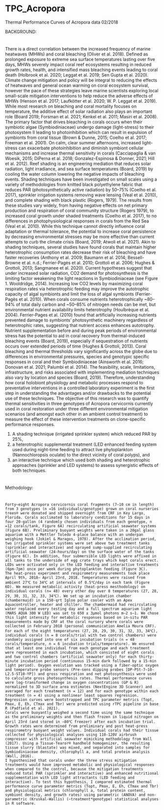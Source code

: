 # TPC_Acropora
 Thermal Performance Curves of Acropora data 02/2018
 
 BACKGROUND:
 #
 There is a direct correlation between the increased frequency of marine heatwaves  (MHWs) and coral bleaching (Oliver et al. 2018). Defined as prolonged exposure to extreme sea surface temperatures lasting over five days, MHWs severely impact coral reef ecosystems resulting in reduced growth rates, health, and intensified mass bleaching events leading to coral death (Holbrook et al. 2020; Leggat et al. 2019; Sen Gupta et al. 2020). Climate change mitigation and policy will be integral to reducing the effects of heatwaves and general ocean warming on coral ecosystem survival, however the pace of these strategies leave marine scientists exploring local small-scale mitigation interventions to help reduce the adverse effects of MHWs (Henson et al. 2017; Laufkötter et al. 2020; W. P. Leggat et al. 2019).
		While most research on bleaching and coral mortality focuses on temperature, the additive effect of solar radiation also plays an important role (Board 2019; Forsman et al. 2021; Kenkel et al. 2011; Masiri et al. 2008). The primary factor that drives bleaching in corals occurs when their symbiotic algae (Symbiodiniaceae) undergo damage (light-stress) to their photosystem II leading to photoinhibition which can result in expulsion of symbionts from coral tissue (Brown & Dunne, 2015; Coelho et al. 2017; Freeman et al. 2001). On calm, clear summer afternoons, increased light-stress can exacerbate photoinhibition and diminish symbiont cellular mechanisms and increase thermal sensitivity in corals (Cacciapaglia & van Woesik, 2015; DiPerna et al. 2018; Gonzalez-Espinosa & Donner, 2021; Hill et al. 2012). 
		Reef shading is an engineering mediation that reduces solar radiation, light irradiance, and sea surface temperatures (Board, 2019) by cooling the water column lowering the negative impacts of bleaching events. Shading techniques have been investigated on small scales using a variety of methodologies from knitted black polyethylene fabric that reduces PAR (photosynthetically active radiation) by 50–75% (Coelho et al. 2017), sprinkler irrigation systems removing wave lensing (Veal et al. 2010), and complete shading with black plastic (Rogers, 1979). The results from these studies vary widely, from having negative effects on net primary production and respiration of coral community structure (Rogers 1979), to increased coral growth under shaded treatments (Coelho et al. 2017), to no differences in photophysiological responses in corals from the Red Sea (Veal et al. 2010). While this technique cannot directly influence coral adaptation or thermal tolerance, the potential to increase coral persistence by decreasing environmental stresses may be more effective than current attempts to curb the climate crisis (Board, 2019; Atwoli et al. 2021).
		Akin to shading techniques, several studies have found corals that maintain higher heterotrophic consumption rates decrease their risk of bleaching and have faster recoveries (Anthony et al. 2009; Baumann et al. 2014; Bessell-Browne et al. n.d.; Ferrier-Pagès et al. 2010; Grottoli et al. 2006; Hughes & Grottoli, 2013; Sangmanee et al. 2020). Current hypotheses suggest that under increased solar radiation, CO2 demand for photosynthesis is the limiting factor weakening the light reactions in Symbiodiniaceae (see Figure 1. Wooldridge, 2014). Increasing low CO2 levels by maximizing coral respiration rates via heterotrophic feeding may improve the autotrophic capacity of algal symbionts and limit the loss of algal symbionts (Ferrier-Pagès et al. 2010). When corals consume nutrients heterotrophically ~80–94% of total daily carbon and ~50–85% of nitrogen needs can be met, but environmental nutrient availability limits heterotrophy (Houlbrèque et al. 2004). Ferrier-Pages et al. (2010) found that artificially increasing nutrients prevented damage to symbionts’ photosynthetic machinery regardless of heterotrophic rates, suggesting that nutrient access enhances autotrophy. Nutrient supplementation before and during peak periods of environmental stress has the potential to aid in coral recovery from thermal-induced bleaching events (Board, 2019), especially if sequestration of nutrients occurs over extended periods of time (Hughes & Grottoli, 2013). 
		Coral bleaching and thermal thresholds vary significantly across the globe due to differences in environmental pressures, species and genotypic specific responses in coral and their Symbiodiniaceae (Ainsworth et al. 2016; Donovan et al. 2021; Palumbi et al. 2014). The feasibility, scale, limitations, infrastructure, and risks associated with implementing mediation techniques also vary by location and species (Board, 2019). Therefore, understanding how coral holobiont physiology and metabolic processes respond to preventative interventions in a controlled laboratory experiment is the first step in understanding the advantages and/or drawbacks to the potential use of these techniques. 
	The objective of this research was to quantify thermal sensitivities in three genotypes of Acropora cervicornis currently used in coral restoration under three different environmental mitigation scenarios (and amongst each other in an ambient control treatment) to measure the effect of these intervention treatments on clone-specific performance responses.
1) A shading technique (irrigated sprinkler system) which reduced PAR by 25%,
2) a heterotrophic supplemental treatment (LED enhanced feeding system used during night-time feeding to attract live phytoplankton (Nannochloropsis oculate) to the direct vicinity of coral polyps), and 
3) an interactive technique which used both shading and heterotrophic approaches (sprinkler and LED systems) to assess synergistic effects of both techniques.
#
Methodology:
#
	Forty–eight Acropora cervicornis coral fragments (7–10 cm in length) from 3 genotypes (n =16 individuals/genotype) grown on coral nurseries trees® were donated and shipped overnight from CRF in Key Largo, Florida. Corals acclimated to laboratory conditions for 15 days in four 20-gallon (4 randomly chosen individuals from each genotype, n =12 corals/tank, Figure 6A) recirculating artificial seawater systems (Figure 6B). Preliminary buoyant weights were taken in a 20gal glass aquarium with a Mettler Toledo 4-place balance with an underpan weighing hook (Jokiel & Maragos, 1978). After the acclimation period, two irrigated sprinkler systems were set above two treatment tanks (sprinkler and interactive) and sprayed sump-supplied recirculating artificial seawater (24-hours/day) on the surface water of the tanks (Figure 6C). In addition, four submersible LED lights were affixed in all tanks to the underside of egg crate trays which kept corals erect. LEDs were activated only in the LED feeding and interactive treatments (6pm-7pm) once per week during phytoplankton feeding (Figure 3C). 
	The heat-press experiment and respirometry measurements took place April 9th, 2018– April 23rd, 2018. Temperatures were raised from ambient 27℃ to 34℃ at intervals of 0.5℃/day in each tank (Figure 6D). We measured metabolic activity (heat-press mesthodology) on individual corals (n= 48) every other day over 8 temperatures (27, 28, 29, 30, 31, 32, 33, 34℃). We set up an incubation chamber (chambermaid) in a 150-qrt Igloo polar cooler with an Apex Aquacontroller, heater and chiller. The chambermaid had recirculating water replaced every testing day and a full spectrum aquarium light (MARS AQUA 300 W LED) was set to 650 ± 3µmol photons m–2 s–1. We chose this light intensity for metabolic responses based on in-situ PAR measurements made by CRF at the coral nursery where corals were collected in February 2018 (personal communication Amelia Moura CRF). 
	For each of the eight temperatures (27, 28, 29, 30, 31, 32, 33, 34℃), individual corals (n = 8 corals/trial with two control chambers) were randomly assigned into one of six incubation trials (n = 48 corals/temperature, n = 6 incubation trials/temperature). We ensured that at least one individual from each genotype and each treatment were represented in each incubation, which consisted of eight corals and two control chambers (artificial seawater only) for each thirty-minute incubation period (continuous 15-min dark followed by a 15-min light period). Oxygen evolution was tracked using a fiber-optic oxygen and temperature probe sensors (Pre-sens dipping probes [DP-PSt-7–10-L2.5-ST10-YP]) and gross respiration and net photosynthesis were used to calculate gross photosynthesis rates. Thermal performance curves were log-transformed change in oxygen concentrations (GP & R) normalized to 3D surface area estimates (NextEngine 3D Scanner) and averaged for each treatment (n = 12) and for each genotype within each treatment (n = 4) using a nonlinear least squares regression. Regression curves were bootstrapped and TPC parameter metrics (Topt, Pmax, E, Eh, CTmax and Tbr) were predicted using rTPC pipeline in base R (Padfield et al. 2021).
	Corals were buoyantly weighed a second time using the same technique as the preliminary weights and then flash frozen in liquid nitrogen on April 23rd (and stored in –80℃ freezer) after each incubation trial. Growth rates were determined from preliminary and post heat-press respirometry buoyant weight values. Individual corals had their tissue collected for physiological analyses using 110-120V airbrush compressor with artificial seawater mimicking methodology from Wall (2017). Using a Tissue-Tearor® handheld homogenizer, the resulting tissue slurry (blastate) was mixed, and separated into samples for Symbiodiniaceae density, chlorophyll a, and total protein analysis (Wall, 2016).
	I hypothesized that corals under the three stress mitigation treatments would have improved metabolic and physiological responses when compared to the control, because the mitigation treatments reduced total PAR (sprinkler and interactive) and enhanced nutritional supplementation with LED light attractants (LED feeding and interactive). To test this hypothesis, I compared estimated thermal performance curve parameter metrics (Topt, Pmax, E, Eh, CTmax and Tbr) and physiological metrics (chlorophyll a, total protein content, symbiont density, and growth rates) using parametric (ANOVA) and non-parametric (Kruskal-Wallis) (~treatment*genotype) statistical analyses in R software. 


